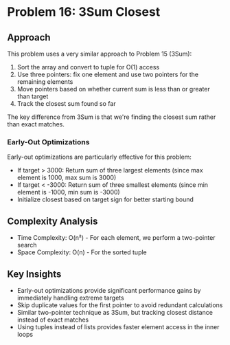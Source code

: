 # Problem 16: 3Sum Closest

## Approach

This problem uses a very similar approach to Problem 15 (3Sum):
1. Sort the array and convert to tuple for O(1) access
2. Use three pointers: fix one element and use two pointers for the remaining elements
3. Move pointers based on whether current sum is less than or greater than target
4. Track the closest sum found so far

The key difference from 3Sum is that we're finding the closest sum rather than exact matches.

### Early-Out Optimizations

Early-out optimizations are particularly effective for this problem:
- If target > 3000: Return sum of three largest elements (since max element is 1000, max sum is 3000)
- If target < -3000: Return sum of three smallest elements (since min element is -1000, min sum is -3000)
- Initialize closest based on target sign for better starting bound

## Complexity Analysis

- Time Complexity: O(n²) - For each element, we perform a two-pointer search
- Space Complexity: O(n) - For the sorted tuple

## Key Insights

- Early-out optimizations provide significant performance gains by immediately handling extreme targets
- Skip duplicate values for the first pointer to avoid redundant calculations
- Similar two-pointer technique as 3Sum, but tracking closest distance instead of exact matches
- Using tuples instead of lists provides faster element access in the inner loops